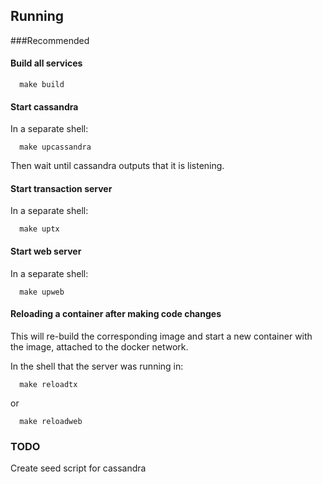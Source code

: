 ## Running

###Recommended
#### Build all services
```
  make build
```

#### Start cassandra
In a separate shell:
```
  make upcassandra
```
Then wait until cassandra outputs that it is listening.
#### Start transaction server
In a separate shell:
```
  make uptx
```
#### Start web server
In a separate shell:
```
  make upweb
```

#### Reloading a container after making code changes
This will re-build the corresponding image and start a new container with the image, attached to the docker network.

In the shell that the server was running in:
```
  make reloadtx
```
or
```
  make reloadweb
```

### TODO
Create seed script for cassandra
